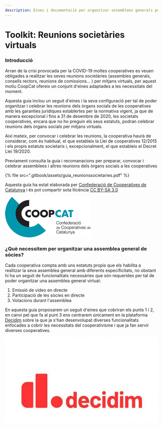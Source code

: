 ```yaml
---
description: Eines i documentació per organitzar assemblees generals per cooperatives
---
```


# Toolkit: Reunions societàries virtuals

### Introducció

Arran de la crisi provocada per la COVID-19 moltes cooperatives es veuen obligades a realitzar les seves reunions societàries \(assembles generals, consells rectors, reunions de comissions... \) per mitjans virtuals, per aquest motiu CoopCat ofereix un conjunt d'eines adaptades a les necessitats del moment.

Aquesta guia inclou un seguit d'eines i la seva configuració per tal de poder organitzar i celebrar les reunions dels òrgans socials de les cooperatives amb les garanties jurídiques establertes per la normativa vigent, ja que de manera excepcional i fins a 31 de desembre de 2020, les societats cooperatives, encara que no ho preguin els seus estatuts, podran celebrar reunions dels òrgans socials per mitjans virtuals.

Així mateix, per convocar i celebrar les reunions, la cooperativa haurà de considerar, com és habitual, el que estableix la Llei de cooperatives 12/2015 i els propis estatuts societaris i, excepcionalment, el que estableix el Decret Llei 19/2020. 

Previament consulta la guia i recomanacions per preparar, convocar i celebrar assemblees i altres reunions dels òrgans socials a les cooperatives

{% file src=".gitbook/assets/guia\_reunionssocietaries.pdf" %}

Aquesta guia ha estat elaborada per [Confederació de Cooperatives de Catalunya](https://www.cooperativescatalunya.coop/) i és pot compartir sota llicència [CC BY-SA 3.0](https://creativecommons.org/licenses/by-sa/3.0/) 

![](.gitbook/assets/ccoopcat.jpg)

### ¿Què necessitem per organitzar una assemblea general de sòcies?

Cada cooperativa compta amb uns estatuts propis que els habilita a realitzar la seva assemblea general amb diferents especificitats, no obstant hi ha un seguit de funcionalitats necessàries que són requerides per tal de poder organitzar una assemblea general virtual:  

1. Emissió de vídeo en directe
2. Participació de les sòcies en directe
3. Votacions durant l'assemblea

En aquesta guia proposarem un seguit d'eines que cobriran els punts 1 i 2, en canvi pel que fa al punt 3 ens centrarem únicament en la plataforma [Decidim](https://decidim.org/) sobre la que ja s'han desenvolupat diverses funcionalitats enfocades a cobrir les necessitats del cooperativisme i que ja fan servir diverses cooperatives.  

![](.gitbook/assets/decidim.jpg)





